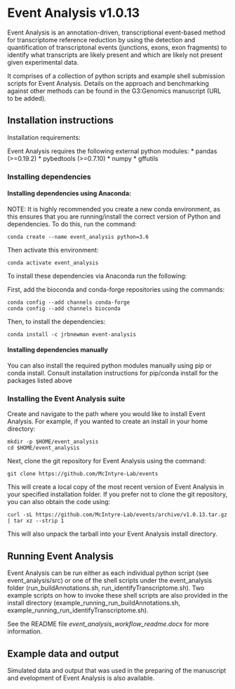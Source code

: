 # Event Analysis v1.0.13
Event Analysis is an annotation-driven, transcriptional event-based method for transcriptome reference reduction by using the detection and quantification of transcriptonal events (junctions, exons, exon fragments) to identify what transcripts are likely present and which are likely not present given experimental data.

It comprises of a collection of python scripts and example shell submission scripts for Event Analysis. Details on the approach and benchmarking against other methods can be found in the G3:Genomics manuscript (URL to be added).

## Installation instructions

Installation requirements:

Event Analysis requires the following external python modules:
    * pandas (>=0.19.2)
    * pybedtools (>=0.7.10)
    * numpy
    * gffutils

### Installing dependencies

#### Installing dependencies using Anaconda:
NOTE: It is highly recommended you create a new conda environment, as this ensures that you are running/install the correct version of Python and dependencies. To do this, run the command:

    conda create --name event_analysis python=3.6

Then activate this environment:

    conda activate event_analysis

To install these dependencies via Anaconda run the following:

First, add the bioconda and conda-forge repositories using the commands:

    conda config --add channels conda-forge
    conda config --add channels bioconda

Then, to install the dependencies:

    conda install -c jrbnewman event-analysis

#### Installing dependencies manually

You can also install the required python modules manually using pip or conda install. Consult installation instructions for pip/conda install for the packages listed above

### Installing the Event Analysis suite

Create and navigate to the path where you would like to install Event Analysis. For example, if you wanted to create an install in your home directory:

    mkdir -p $HOME/event_analysis
    cd $HOME/event_analysis

Next, clone the git repository for Event Analysis using the command:

    git clone https://github.com/McIntyre-Lab/events

This will create a local copy of the most recent version of Event Analysis in your specified installation folder. If you prefer not to clone the git repository, you can also obtain the code using:

    curl -sL https://github.com/McIntyre-Lab/events/archive/v1.0.13.tar.gz | tar xz --strip 1

This will also unpack the tarball into your Event Analysis install directory.

## Running Event Analysis

Event Analysis can be run either as each individual python script (see event_analysis/src) or  one of the shell scripts under the event_analysis folder (run_buildAnnotations.sh, run_identifyTranscriptome.sh). Two example scripts on how to invoke these shell scripts are also provided in the install directory (example_running_run_buildAnnotations.sh, example_running_run_identifyTranscriptome.sh).

See the README file *event_analysis_workflow_readme.docx* for more information.

## Example data and output

Simulated data and output that was used in the preparing of the manuscript and evelopment of Event Analysis is also available.


